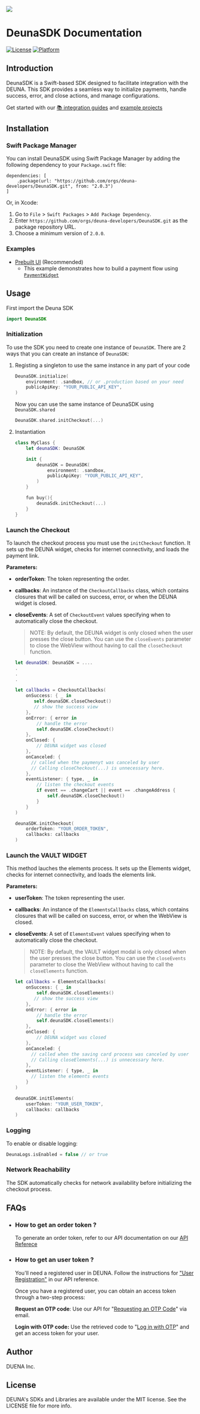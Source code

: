 ![](https://d-una-one.s3.us-east-2.amazonaws.com/gestionado_por_d-una.png)
# DeunaSDK Documentation
[![License](https://img.shields.io/github/license/deuna-developers/deuna-sdk-ios?style=flat-square)](https://github.com/deuna-developers/deuna-sdk-ios/LICENSE)
[![Platform](https://img.shields.io/badge/platform-ios-blue?style=flat-square)](https://github.com/deuna-developers/deuna-sdk-ios#)

## Introduction

DeunaSDK is a Swift-based SDK designed to facilitate integration with the DEUNA. This SDK provides a seamless way to initialize payments, handle success, error, and close actions, and manage configurations.

Get started with our [📚 integration guides](https://docs.deuna.com/docs/integraciones-del-ios-sdk) and [example projects](#examples)



## Installation

### Swift Package Manager

You can install DeunaSDK using Swift Package Manager by adding the following dependency to your `Package.swift` file:

    dependencies: [
        .package(url: "https://github.com/orgs/deuna-developers/DeunaSDK.git", from: "2.0.3")
    ] 

Or, in Xcode:

1.  Go to `File` > `Swift Packages` > `Add Package Dependency`.
2.  Enter `https://github.com/orgs/deuna-developers/DeunaSDK.git` as the package repository URL.
3.  Choose a minimum version of `2.0.0`.

### Examples

- [Prebuilt UI](Examples/basic-integration) (Recommended)
  - This example demonstrates how to build a payment flow using [`PaymentWidget`](https://docs.deuna.com/docs/widget-payments-and-fraud)

## Usage

First import the Deuna SDK

```swift
import DeunaSDK
```

### Initialization

To use the SDK you need to create one instance of `DeunaSDK`. There are 2 ways that you can create an instance of `DeunaSDK`:

1. Registing a singleton to use the same instance in any part of your code

    ```swift
    DeunaSDK.initialize(
        environment: .sandbox, // or .production based on your need
        publicApiKey: "YOUR_PUBLIC_API_KEY",
    )
    ```
    Now you can use the same instance of DeunaSDK using `DeunaSDK.shared`

    ```swift
    DeunaSDK.shared.initCheckout(...)
    ```

2. Instantiation

    ```swift
    class MyClass {
        let deunaSDK: DeunaSDK
    
        init {
            deunaSDK = DeunaSDK(
                environment: .sandbox,
                publicApiKey: "YOUR_PUBLIC_API_KEY",
            )
        }

        fun buy(){
            deunaSdk.initCheckout(...)
        }
    }
    ```




### Launch the Checkout

To launch the checkout process you must use the `initCheckout` function. It sets up the DEUNA widget, checks for internet connectivity, and loads the payment link.

**Parameters:**
-   **orderToken**: The token representing the order.
-   **callbacks**: An instance of the `CheckoutCallbacks` class, which contains closures that will be called on success, error, or when the DEUNA widget is closed.
-   **closeEvents**: A set of `CheckoutEvent` values specifying when to automatically close the checkout.

    > NOTE: By default, the DEUNA widget is only closed when the user presses the close button. You can use the `closeEvents` parameter to close the WebView without having to call the `closeCheckout` function.

    ```swift
    let deunaSDK: DeunaSDK = ....
    .
    .
    .

    let callbacks = CheckoutCallbacks(
        onSuccess: { _ in
           self.deunaSDK.closeCheckout()
           // show the success view
        },
        onError: { error in
            // handle the error
            self.deunaSDK.closeCheckout()
        },
        onClosed: {
            // DEUNA widget was closed
        },
        onCanceled: {
          // called when the paymenyt was canceled by user
          // Calling closeCheckout(...) is unnecessary here.
        },
        eventListener: { type, _ in
            // listen the checkout events
            if event == .changeCart || event == .changeAddress {
                self.deunaSDK.closeCheckout()
            }
        }
    )

    deunaSDK.initCheckout(
        orderToken: "YOUR_ORDER_TOKEN",
        callbacks: callbacks
    )  
    ```



### Launch the VAULT WIDGET

This method lauches the elements process. It sets up the Elements widget, checks for internet connectivity, and loads the elements link.

**Parameters:**
-   **userToken**: The token representing the user.
-   **callbacks**: An instance of the `ElementsCallbacks` class, which contains closures that will be called on success, error, or when the WebView is closed.
-   **closeEvents**: A set of `ElementsEvent` values specifying when to automatically close the checkout.

    > NOTE: By default, the VAULT widget modal is only closed when the user presses the close button. You can use the `closeEvents` parameter to close the WebView without having to call the `closeElements` function.

    ```swift
    let callbacks = ElementsCallbacks(
        onSuccess: { _ in
            self.deunaSDK.closeElements()
           // show the success view
        },
        onError: { error in
            // handle the error
            self.deunaSDK.closeElements()
        },
        onClosed: {
            // DEUNA widget was closed
        },
        onCanceled: {
          // called when the saving card process was canceled by user
          // Calling closeElements(...) is unnecessary here.
        },
        eventListener: { type, _ in
          // listen the elements events
        }
    )

    deunaSDK.initElements(
        userToken: "YOUR_USER_TOKEN",
        callbacks: callbacks
    )  
    ```



### Logging
To enable or disable logging:
```swift
DeunaLogs.isEnabled = false // or true
```

### Network Reachability

The SDK automatically checks for network availability before initializing the checkout process.


## FAQs
* ### How to get an **order token** ?
    To generate an order token, refer to our API documentation on our [API Referece](https://docs.deuna.com/reference/order_token)

* ### How to get an **user token** ?
    You'll need a registered user in DEUNA. Follow the instructions for ["User Registration"](https://docs.deuna.com/reference/users-register) in our API reference.

    Once you have a registered user, you can obtain an access token through a two-step process:

    **Request an OTP code**: Use our API for "[Requesting an OTP Code](https://docs.deuna.com/reference/request-otp)" via email.

    **Login with OTP code:** Use the retrieved code to "[Log in with OTP](https://docs.deuna.com/reference/login-with-otp)" and get an access token for your user.
    

## Author
DUENA Inc.

## License
DEUNA's SDKs and Libraries are available under the MIT license. See the LICENSE file for more info.
